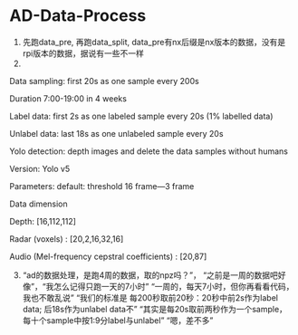 # AD-Data-Process

1. 先跑data_pre, 再跑data_split, data_pre有nx后缀是nx版本的数据，没有是rpi版本的数据，据说有一些不一样
2. 
Data sampling: first 20s as one sample every 200s​

 Duration 7:00-19:00 in 4 weeks​

 Label data: first 2s as one labeled sample every 20s (1% labelled data)​

 Unlabel data: last 18s as one unlabeled sample every 20s​

Yolo detection: depth images and delete the data samples without humans​

 Version: Yolo v5​

 Parameters: default: threshold 16 frame—3 frame​

Data dimension ​

 Depth: [16,112,112]​

 Radar (voxels) : [20,2,16,32,16]​

 Audio (Mel-frequency cepstral coefficients) : [20,87]
 
3. “ad的数据处理，是跑4周的数据，取的npz吗？”，
   “之前是一周的数据吧好像”，“我怎么记得只跑一天的7小时”
   “一周的，每天7小时，但你再看看代码，我也不敢乱说”
   “我们的标准是 每200秒取前20秒：20秒中前2s作为label data; 后18s作为unlabel data不”
   “其实是每20s取前两秒作为一个sample，每十个sample中按1:9分label与unlabel”
   “嗯，差不多”
